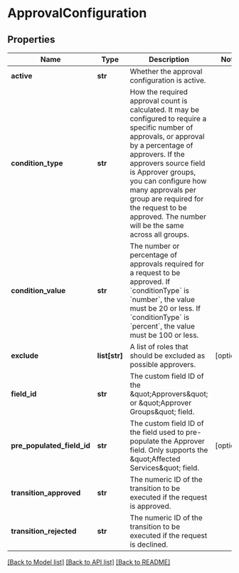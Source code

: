 # ApprovalConfiguration

## Properties
Name | Type | Description | Notes
------------ | ------------- | ------------- | -------------
**active** | **str** | Whether the approval configuration is active. | 
**condition_type** | **str** | How the required approval count is calculated. It may be configured to require a specific number of approvals, or approval by a percentage of approvers. If the approvers source field is Approver groups, you can configure how many approvals per group are required for the request to be approved. The number will be the same across all groups. | 
**condition_value** | **str** | The number or percentage of approvals required for a request to be approved. If &#x60;conditionType&#x60; is &#x60;number&#x60;, the value must be 20 or less. If &#x60;conditionType&#x60; is &#x60;percent&#x60;, the value must be 100 or less. | 
**exclude** | **list[str]** | A list of roles that should be excluded as possible approvers. | [optional] 
**field_id** | **str** | The custom field ID of the \&quot;Approvers\&quot; or \&quot;Approver Groups\&quot; field. | 
**pre_populated_field_id** | **str** | The custom field ID of the field used to pre-populate the Approver field. Only supports the \&quot;Affected Services\&quot; field. | [optional] 
**transition_approved** | **str** | The numeric ID of the transition to be executed if the request is approved. | 
**transition_rejected** | **str** | The numeric ID of the transition to be executed if the request is declined. | 

[[Back to Model list]](../README.md#documentation-for-models) [[Back to API list]](../README.md#documentation-for-api-endpoints) [[Back to README]](../README.md)

